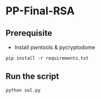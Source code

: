 # PP-Final-RSA
## Prerequisite
- Install pwntools & pycryptodome
```shell
pip install -r requirements.txt
```
## Run the script
```
python sol.py
```
